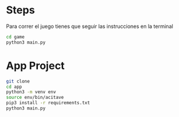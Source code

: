 # Steps

Para correr el juego tienes que seguir las instrucciones en la terminal

```sh
cd game 
python3 main.py
```


# App Project

```sh
git clone
cd app
python3 -m venv env
source env/bin/acitave
pip3 install -r requirements.txt 
python3 main.py
```
